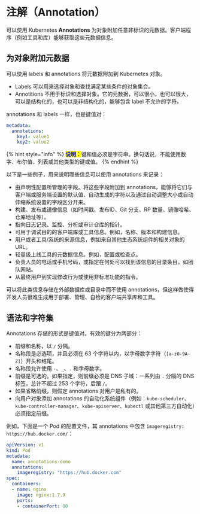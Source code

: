 # 注解（Annotation）

可以使用 Kubernetes **Annotations** 为对象附加任意非标识的元数据。客户端程序（例如工具和库）能够获取这些元数据信息。

## 为对象附加元数据

可以使用 labels 和 annotations 将元数据附加到 Kubernetes 对象。

* Labels 可以用来选择对象和查找满足某些条件的对象集合。
* Annotitions 不用于标识和选择对象。它的元数据，可以很小，也可以很大，可以是结构化的，也可以是非结构化的，能够包含 label 不允许的字符。

annotations 和 labels 一样，也是键值对：

```yaml
metadata:
  annotations:
    key1: value1
    key2: value2
```

{% hint style="info" %}
<mark style="color:blue;">**说明：**</mark>键和值必须是字符串。换句话说，不能使用数字、布尔值、列表或其他类型的键或值。
{% endhint %}

以下是一些例子，用来说明哪些信息可以使用 annotations 来记录：

* 由声明性配置所管理的字段。将这些字段附加到 annotations，能够将它们与客户端或服务端设置的默认值、自动生成的字符以及通过自动调整大小或自动伸缩系统设置的字段区分开来。
* 构建、发布或镜像信息（如时间戳、发布ID、Git 分支、RP 数量、镜像哈希、仓库地址等）。
* 指向日志记录、监控、分析或审计仓库的指针。
* 可用于调试目的的客户端库或工具信息。例如，名称、版本和构建信息。
* 用户或者工具/系统的来源信息，例如来自其他生态系统组件的相关对象的 URL。
* 轻量级上线工具的元数据信息。例如，配置或检查点。
* 负责人员的电话或手机号码，或指定在何处可以找到该信息的目录条目，如团队网站。
* 从最终用户到实现修改行为或使用非标准功能的指令。

可以将此类信息存储在外部数据库或目录中而不使用 annotations，但这样做使得开发人员很难生成用于部署、管理、自检的客户端共享库和工具。

## 语法和字符集

Annotations 存储的形式是键值对。有效的键分为两部分：
- 前缀和名称，以 `/` 分隔。
- 名称段是必选项，并且必须在 63 个字符以内，以字母数字字符（`[a-z0-9A-Z]`）开头和结尾。
- 名称段允许使用 `-`、`_`、`.` 和字母数字。
- 前缀是可选的。如果指定，则前缀必须是 DNS 子域：一系列由 `.` 分隔的 DNS 标签，总计不超过 253 个字符，后跟 `/`。
- 如果省略前缀，则假定 annotations 对用户是私有的。
- 向用户对象添加 annotations 的自动化系统组件（例如：`kube-scheduler`、`kube-controller-manager`、`kube-apiserver`、`kubectl` 或其他第三方自动化）必须指定前缀。

例如，下面是一个 Pod 的配置文件，其 annotations 中包含 `imageregistry: https://hub.docker.com/`：
```yaml
apiVersion: v1
kind: Pod
metadata:
  name: annotations-demo
  annotations:
    imageregistry: "https://hub.docker.com"
spec:
  containers:
  - name: nginx
    image: nginx:1.7.9
    ports:
    - containerPort: 80
```
